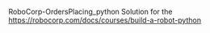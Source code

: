 RoboCorp-OrdersPlacing_python
Solution for the https://robocorp.com/docs/courses/build-a-robot-python
